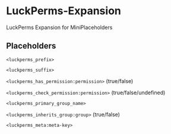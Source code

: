 # LuckPerms-Expansion
LuckPerms Expansion for MiniPlaceholders

## Placeholders

`<luckperms_prefix>`

`<luckperms_suffix>`

`<luckperms_has_permission:permission>` (true/false)

`<luckperms_check_permission:permission>` (true/false/undefined)

`<luckperms_primary_group_name>`

`<luckperms_inherits_group:group>` (true/false)

`<luckperms_meta:meta-key>`
